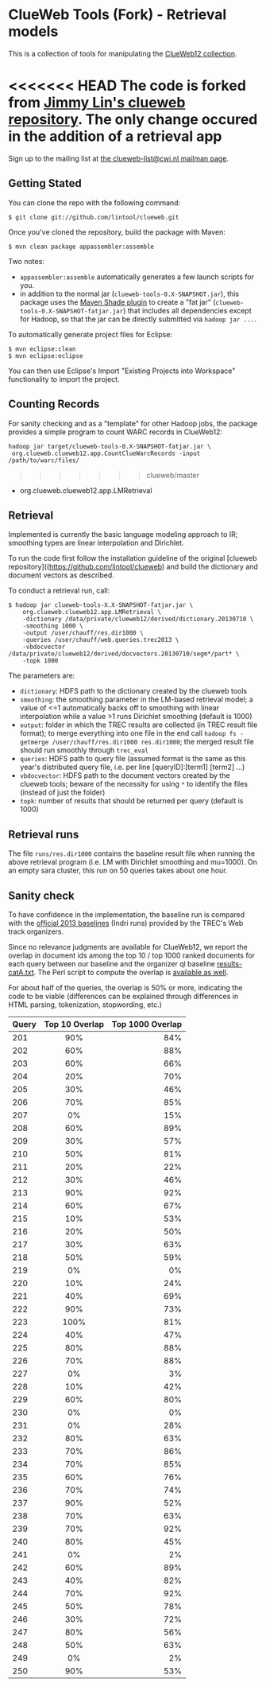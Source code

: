 ClueWeb Tools (Fork) - Retrieval models
=======================================

This is a collection of tools for manipulating the [ClueWeb12 collection](http://lemurproject.org/clueweb12/).

<<<<<<< HEAD
The code is forked from [Jimmy Lin's clueweb repository](https://github.com/lintool/clueweb). The only change occured in the addition of a retrieval app
=======
Sign up to the mailing list at [the clueweb-list@cwi.nl mailman page](https://lists.cwi.nl/mailman/listinfo/clueweb-list).

Getting Stated
--------------

You can clone the repo with the following command:

```
$ git clone git://github.com/lintool/clueweb.git
``` 

Once you've cloned the repository, build the package with Maven:

```
$ mvn clean package appassembler:assemble
```

Two notes:

+ `appassembler:assemble` automatically generates a few launch scripts for you.
+ in addition to the normal jar (`clueweb-tools-0.X-SNAPSHOT.jar`), this package uses the [Maven Shade plugin](http://maven.apache.org/plugins/maven-shade-plugin/) to create a "fat jar" (`clueweb-tools-0.X-SNAPSHOT-fatjar.jar`) that includes all dependencies except for Hadoop, so that the jar can be directly submitted via `hadoop jar ...`.

To automatically generate project files for Eclipse:

```
$ mvn eclipse:clean
$ mvn eclipse:eclipse
```

You can then use Eclipse's Import "Existing Projects into Workspace" functionality to import the project.

Counting Records
----------------

For sanity checking and as a "template" for other Hadoop jobs, the package provides a simple program to count WARC records in ClueWeb12:

```
hadoop jar target/clueweb-tools-0.X-SNAPSHOT-fatjar.jar \
 org.clueweb.clueweb12.app.CountClueWarcRecords -input /path/to/warc/files/
```
>>>>>>> clueweb/master

+ org.clueweb.clueweb12.app.LMRetrieval


Retrieval
---------

Implemented is currently the basic language modeling approach to IR; smoothing types are linear interpolation and Dirichlet.

To run the code first follow the installation guideline of the original [clueweb repository]((https://github.com/lintool/clueweb) and build the dictionary and document vectors as described.

To conduct a retrieval run, call:

```
$ hadoop jar clueweb-tools-X.X-SNAPSHOT-fatjar.jar \
	org.clueweb.clueweb12.app.LMRetrieval \
	-dictionary /data/private/clueweb12/derived/dictionary.20130710 \
	-smoothing 1000 \
	-output /user/chauff/res.dir1000 \
	-queries /user/chauff/web.queries.trec2013 \
	-vbdocvector /data/private/clueweb12/derived/docvectors.20130710/segm*/part* \
	-topk 1000
``` 

The parameters are:
+ `dictionary`: HDFS path to the dictionary created by the clueweb tools
+ `smoothing`: the smoothing parameter in the LM-based retrieval model; a value of <=1 automatically backs off to smoothing with linear interpolation while a value >1 runs Dirichlet smoothing (default is 1000)
+ `output`: folder in which the TREC results are collected (in TREC result file format); to merge everything into one file in the end call `hadoop fs -getmerge /user/chauff/res.dir1000 res.dir1000`; the merged result file should run smoothly through `trec_eval`
+ `queries`: HDFS path to query file (assumed format is the same as this year's distributed query file, i.e. per line [queryID]:[term1] [term2] ...)
+ `vbdocvector`: HDFS path to the document vectors created by the clueweb tools; beware of the necessity for using `*` to identify the files (instead of just the folder)
+ `topk`: number of results that should be returned per query (default is 1000)


Retrieval runs
--------------
The file `runs/res.dir1000` contains the baseline result file when running the above retrieval program (i.e. LM with Dirichlet smoothing and mu=1000).
On an empty sara cluster, this run on 50 queries takes about one hour.


Sanity check
------------
To have confidence in the implementation, the baseline run is compared with the [official 2013 baselines](https://github.com/trec-web/trec-web-2013/tree/master/data/runs/baselines/2013/ql) (Indri runs) provided by the TREC's Web track organizers.

Since no relevance judgments are available for ClueWeb12, we report the overlap in document ids among the top 10 / top 1000 ranked documents for each query between our baseline and the organizer ql baseline [results-catA.txt](https://github.com/trec-web/trec-web-2013/blob/master/data/runs/baselines/2013/ql/results-cata.txt). The Perl script to compute the overlap is [available as well](https://github.com/chauff/clueweb/blob/master/scripts/computeOverlap.pl). 

For about half of the queries, the overlap is 50% or more, indicating the code to be viable (differences can be explained through differences in HTML parsing, tokenization, stopwording, etc.)

| Query        | Top 10 Overlap | Top 1000 Overlap  |
| ------------ |:-------------:| ------------------:|
| 201 | 90% | 84%   |
| 202 | 60% | 88%   |
| 203 | 60% | 66%   |
| 204 | 20% | 70%   |
| 205 | 30% | 46%   |
| 206 | 70% | 85%   |
| 207 | 0% |  15%  | 
| 208 | 60% | 89%   |
| 209 | 30% | 57%   |
| 210 | 50% | 81%   |
| 211 | 20% | 22%   |
| 212 | 30% | 46%   |
| 213 | 90% | 92%   |
| 214 | 60% | 67%   |
| 215 | 10% | 53%   |
| 216 | 20% | 50%   |
| 217 | 30% | 63%   |
| 218 | 50% | 59%   |
| 219 | 0% |  0%  |
| 220 | 10% | 24%   |
| 221 | 40% | 69%   |
| 222 | 90% | 73%   |
| 223 | 100% |81%    |
| 224 | 40% | 47%   |
| 225 | 80% | 88%   |
| 226 | 70% | 88%   |
| 227 | 0% |  3%  |
| 228 | 10% | 42%   |
| 229 | 60% | 80%   |
| 230 | 0% |  0%  |
| 231 | 0% |  28%  |
| 232 | 80% | 63%   |
| 233 | 70% | 86%   |
| 234 | 70% | 85%   |
| 235 | 60% | 76%   |
| 236 | 70% | 74%   |
| 237 | 90% | 52%   |
| 238 | 70% | 63%   |
| 239 | 70% | 92%   |
| 240 | 80% | 45%   |
| 241 | 0% |  2%  |
| 242 | 60% | 89%   |
| 243 | 40% | 82%   |
| 244 | 70% | 92%   |
| 245 | 50% | 78%   |
| 246 | 30% | 72%   |
| 247 | 80% | 56%   |
| 248 | 50% | 63%   |
| 249 | 0% |  2%  |
| 250 | 90% | 53%   |

